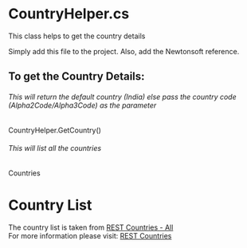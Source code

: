 # CountryHelper.cs
This class helps to get the country details

Simply add this file to the project. Also, add the Newtonsoft reference.

## To get the Country Details:
###### This will return the default country (India) else pass the country code (Alpha2Code/Alpha3Code) as the parameter
CountryHelper.GetCountry()

###### This will list all the countries
Countries 

# Country List
The country list is taken from [REST Countries - All](https://restcountries.eu/rest/v2/all/) \
For more information please visit: [REST Countries](https://restcountries.eu/)
